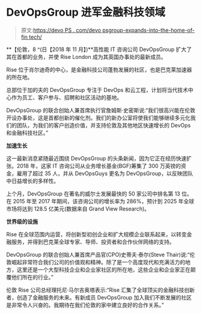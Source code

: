 # DevOpsGroup 进军金融科技领域

> 原文:[https://devo PS . com/devo psgroup-expands-into-the-home-of-fin tech/](https://devops.com/devopsgroup-expands-into-the-home-of-fintech/)

**【伦敦，8 ^(日【2018 年 11 月】)**高性能 IT 咨询公司 DevOpsGroup 扩大了其在首都的业务，并使 Rise London 成为其英国办事处的最新成员。

Rise 位于肖尔迪奇的中心，是金融科技公司蓬勃发展的社区，也是巴克莱加速器的所在地。

总部位于加的夫的 DevOpsGroup 专注于 DevOps 和云工程，计划将当代技术中心作为员工、客户参与、招聘和社区活动的基地。

DevOpsGroup 的联合创始人兼首席执行官詹姆斯·史密斯说:“我们很高兴能在伦敦开设办事处，这是首都创新的催化剂。我们的新办公室将使我们能够继续多元化我们的团队，为我们的客户创造价值，并支持伦敦及其他地区快速增长的 DevOps 和金融科技社区。”

**加速生长**

这一最新消息紧随最近围绕 DevOpsGroup 的头条新闻，因为它正在经历快速扩张。2018 年，这家 IT 咨询公司从业务增长基金(BGF)筹集了 300 万英镑的资金，雇用了超过 35 人，并从 DevOpsGuys 更名为 DevOpsGroup，以反映团队中日益增长的多样性。

上个月，DevOpsGroup 在著名的威尔士发展最快的 50 家公司中排名第 13 位。在 2015 年至 2017 年期间，该咨询公司的增长率为 286%，预计到 2025 年全球市场将达到 128.5 亿美元(数据来自 Grand View Research)。

**世界级的设施**

Rise 在全球范围内运营，将创新型初创企业和扩大规模企业联系起来，以转变金融服务，并得到巴克莱全球专家、导师、投资者和合作伙伴网络的支持。

DevOpsGroup 的联合创始人兼首席产品官(CPO)史蒂夫·泰尔(Steve Thair)说:“伦敦崛起非常符合我们公司的价值观和精神。除了是一个高度现代和充满活力的地方，这里还是一个大型科技企业和企业家社区的所在地，这些企业和企业家正在颠覆他们所在的行业。”

伦敦 Rise 公司总经理托尼·马尔吉奥塔表示:“Rise 汇集了全球顶尖的金融科技创新者，创造了金融服务的未来。有新成员 DevOpsGroup 加入我们不断发展的社区是非常令人兴奋的。我期待在我们伦敦的家中建立良好的合作关系。”